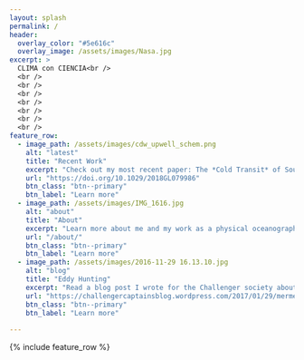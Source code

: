 ```yaml
---
layout: splash
permalink: /
header:
  overlay_color: "#5e616c"
  overlay_image: /assets/images/Nasa.jpg
excerpt: >
  CLIMA con CIENCIA<br />
  <br />
  <br />
  <br />
  <br />
  <br />
  <br />
  <br />
feature_row:
  - image_path: /assets/images/cdw_upwell_schem.png
    alt: "latest"
    title: "Recent Work"
    excerpt: "Check out my most recent paper: The *Cold Transit* of Southern Ocean Upwelling."
    url: "https://doi.org/10.1029/2018GL079986"
    btn_class: "btn--primary"
    btn_label: "Learn more"
  - image_path: /assets/images/IMG_1616.jpg
    alt: "about"
    title: "About"
    excerpt: "Learn more about me and my work as a physical oceanographer"
    url: "/about/"
    btn_class: "btn--primary"
    btn_label: "Learn more"  
  - image_path: /assets/images/2016-11-29 16.13.10.jpg
    alt: "blog"
    title: "Eddy Hunting"
    excerpt: "Read a blog post I wrote for the Challenger society about eddy hunting in the Bahamas."
    url: "https://challengercaptainsblog.wordpress.com/2017/01/29/mermeed-eddy-hunting-dafydd-gwyn-evans/"
    btn_class: "btn--primary"
    btn_label: "Learn more"
    
---
```


{% include feature_row %}

 
